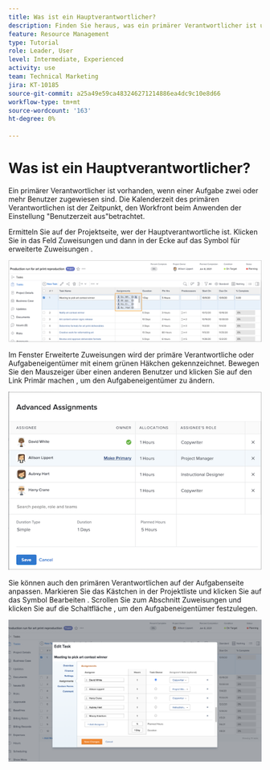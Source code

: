 ```yaml
---
title: Was ist ein Hauptverantwortlicher?
description: Finden Sie heraus, was ein primärer Verantwortlicher ist und wie er sich auf die Verwaltung Ihrer Ressourcen auswirkt.
feature: Resource Management
type: Tutorial
role: Leader, User
level: Intermediate, Experienced
activity: use
team: Technical Marketing
jira: KT-10185
source-git-commit: a25a49e59ca483246271214886ea4dc9c10e8d66
workflow-type: tm+mt
source-wordcount: '163'
ht-degree: 0%

---
```


# Was ist ein Hauptverantwortlicher?

Ein primärer Verantwortlicher ist vorhanden, wenn einer Aufgabe zwei oder mehr Benutzer zugewiesen sind. Die Kalenderzeit des primären Verantwortlichen ist der Zeitpunkt, den Workfront beim Anwenden der Einstellung &quot;Benutzerzeit aus&quot;betrachtet.

Ermitteln Sie auf der Projektseite, wer der Hauptverantwortliche ist. Klicken Sie in das Feld Zuweisungen und dann in der Ecke auf das Symbol für erweiterte Zuweisungen .

![mehrere Bevollmächtigte](assets/pa_01.png)

Im Fenster Erweiterte Zuweisungen wird der primäre Verantwortliche oder Aufgabeneigentümer mit einem grünen Häkchen gekennzeichnet. Bewegen Sie den Mauszeiger über einen anderen Benutzer und klicken Sie auf den Link Primär machen , um den Aufgabeneigentümer zu ändern.

![Hauptverantwortlicher ausgewählt](assets/pa_02.png)

Sie können auch den primären Verantwortlichen auf der Aufgabenseite anpassen. Markieren Sie das Kästchen in der Projektliste und klicken Sie auf das Symbol Bearbeiten . Scrollen Sie zum Abschnitt Zuweisungen und klicken Sie auf die Schaltfläche , um den Aufgabeneigentümer festzulegen.

![Schaltfläche &quot;Aufgabenbesitzer&quot;](assets/pa_03.png)

